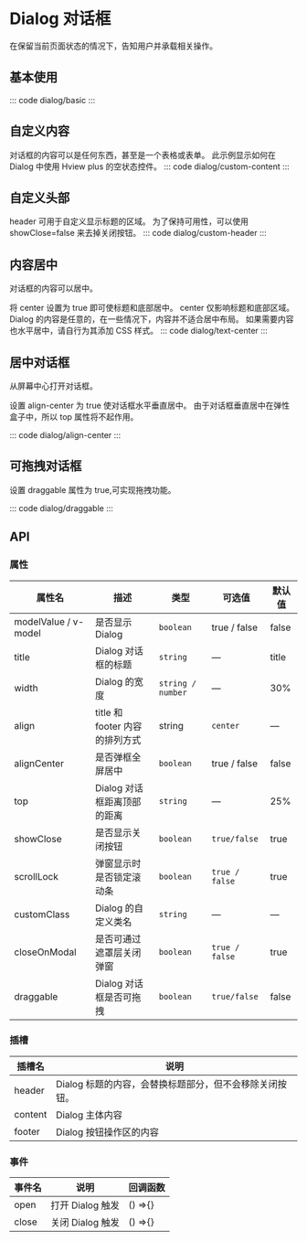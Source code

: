 <script setup>
  import basic from 'exam/dialog/basic.vue'
  import textCenter from 'exam/dialog/text-center.vue'
  import alignCenter from 'exam/dialog/align-center.vue'
  import draggable from 'exam/dialog/draggable.vue'
  import customHeader from 'exam/dialog/custom-header.vue'
  import customContent from 'exam/dialog/custom-content.vue'
</script>

# Dialog 对话框

在保留当前页面状态的情况下，告知用户并承载相关操作。

## 基本使用

::: code dialog/basic
<basic></basic>
:::

## 自定义内容

对话框的内容可以是任何东西，甚至是一个表格或表单。 此示例显示如何在 Dialog 中使用 Hview plus 的空状态控件。
::: code dialog/custom-content
<customContent ></customContent >
:::

## 自定义头部

header 可用于自定义显示标题的区域。
为了保持可用性，可以使用 showClose=false 来去掉关闭按钮。
::: code dialog/custom-header
<customHeader></customHeader>
:::

## 内容居中

对话框的内容可以居中。

将 center 设置为 true 即可使标题和底部居中。 center 仅影响标题和底部区域。 Dialog 的内容是任意的，在一些情况下，内容并不适合居中布局。 如果需要内容也水平居中，请自行为其添加 CSS 样式。
::: code dialog/text-center
<textCenter></textCenter>
:::

## 居中对话框

从屏幕中心打开对话框。

设置 align-center 为 true 使对话框水平垂直居中。 由于对话框垂直居中在弹性盒子中，所以 top 属性将不起作用。

::: code dialog/align-center
<alignCenter></alignCenter>
:::

## 可拖拽对话框

设置 draggable 属性为 true,可实现拖拽功能。

::: code dialog/draggable
<draggable ></draggable>
:::

## API

### 属性

| 属性名               | 描述                           | 类型              | 可选值         | 默认值 |
| -------------------- | ------------------------------ | ----------------- | -------------- | ------ |
| modelValue / v-model | 是否显示 Dialog                | `boolean`         | true / false   | false  |
| title                | Dialog 对话框的标题            | `string`          | —              | title  |
| width                | Dialog 的宽度                  | `string / number` | —              | 30%    |
| align                | title 和 footer 内容的排列方式 | string            | `center`       | —      |
| alignCenter          | 是否弹框全屏居中               | `boolean`         | true / false   | false  |
| top                  | Dialog 对话框距离顶部的距离    | `string`          | —              | 25%    |
| showClose            | 是否显示关闭按钮               | `boolean`         | `true/false`   | true   |
| scrollLock           | 弹窗显示时是否锁定滚动条       | `boolean`         | `true / false` | true   |
| customClass          | Dialog 的自定义类名            | `string`          | —              | —      |
| closeOnModal         | 是否可通过遮罩层关闭弹窗       | `boolean`         | `true / false` | true   |
| draggable            | Dialog 对话框是否可拖拽        | `boolean`         | `true/false`   | false  |

### 插槽

| 插槽名  | 说明                                                    |
| ------- | ------------------------------------------------------- |
| header  | Dialog 标题的内容，会替换标题部分，但不会移除关闭按钮。 |
| content | Dialog 主体内容                                         |
| footer  | Dialog 按钮操作区的内容                                 |

### 事件

| 事件名 | 说明             | 回调函数 |
| ------ | ---------------- | -------- |
| open   | 打开 Dialog 触发 | () =>{}  |
| close  | 关闭 Dialog 触发 | () =>{}  |
